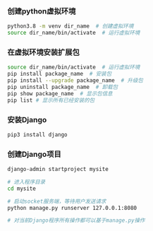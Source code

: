 ### 创建python虚拟环境
```bash
python3.8 -m venv dir_name  # 创建虚拟环境
source dir_name/bin/activate  # 运行虚拟环境
```

### 在虚拟环境安装扩展包
```bash
source dir_name/bin/activate  # 运行虚拟环境
pip install package_name  # 安装包
pip install --upgrade package_name  # 升级包
pip uninstall package_name  # 卸载包
pip show package_name  # 显示包信息
pip list # 显示所有已经安装的包
```

### 安装Django
```bash
pip3 install django
```

### 创建Django项目
```bash
django-admin startproject mysite

# 进入程序目录
cd mysite

# 启动socket服务端，等待用户发送请求
python manage.py runserver 127.0.0.1:8080

# 对当前Django程序所有操作都可以基于manage.py操作
```

